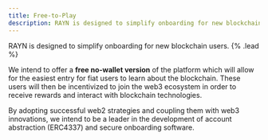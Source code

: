 ```yaml
---
title: Free-to-Play
description: RAYN is designed to simplify onboarding for new blockchain users.
---
```


RAYN is designed to simplify onboarding for new blockchain users. {% .lead %}

We intend to offer a **free no-wallet version** of the platform which will allow for the easiest entry for fiat users to learn about the blockchain. These users will then be incentivized to join the web3 ecosystem in order to receive rewards and interact with blockchain technologies.

By adopting successful web2 strategies and coupling them with web3 innovations, we intend to be a leader in the development of account abstraction (ERC4337) and secure onboarding software.
